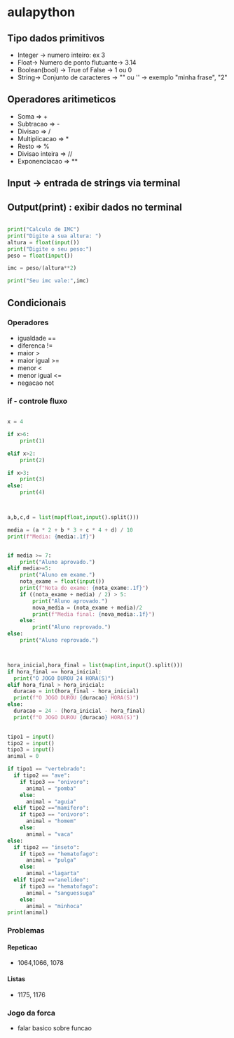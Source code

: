 # aulapython

## Tipo dados primitivos

- Integer -> numero inteiro: ex 3 
- Float-> Numero de ponto flutuante-> 3.14
- Boolean(bool) -> True of False -> 1 ou 0  
- String-> Conjunto de caracteres -> "" ou '' -> exemplo "minha frase", "2"

## Operadores aritimeticos

- Soma => +
- Subtracao => -
- Divisao => /
- Multiplicacao => *
- Resto => %
- Divisao inteira => //
- Exponenciacao => **

## Input -> entrada de strings via terminal

## Output(print) : exibir dados no terminal

```python

print("Calculo de IMC")
print("Digite a sua altura: ")
altura = float(input())
print("Digite o seu peso:")
peso = float(input())

imc = peso/(altura**2)

print("Seu imc vale:",imc)
```

## Condicionais

### Operadores

- igualdade ==
- diferenca !=
- maior >
- maior igual >=
- menor <
- menor igual <=
- negacao not

### if - controle fluxo

```python

x = 4

if x>6:
    print(1)

elif x>2:
    print(2)

if x>3:
    print(3)
else:
    print(4)

```


```python


a,b,c,d = list(map(float,input().split()))

media = (a * 2 + b * 3 + c * 4 + d) / 10 
print(f"Media: {media:.1f}")


if media >= 7:
    print("Aluno aprovado.")
elif media>=5:
    print("Aluno em exame.")
    nota_exame = float(input())
    print(f"Nota do exame: {nota_exame:.1f}")
    if ((nota_exame + media) / 2) > 5:
        print("Aluno aprovado.")
        nova_media = (nota_exame + media)/2
        print(f"Media final: {nova_media:.1f}")
    else:
        print("Aluno reprovado.")
else:
    print("Aluno reprovado.")



hora_inicial,hora_final = list(map(int,input().split()))
if hora_final == hora_inicial:
  print("O JOGO DUROU 24 HORA(S)")
elif hora_final > hora_inicial:
  duracao = int(hora_final - hora_inicial)
  print(f"O JOGO DUROU {duracao} HORA(S)")
else:
  duracao = 24 - (hora_inicial - hora_final)
  print(f"O JOGO DUROU {duracao} HORA(S)")
    

tipo1 = input()
tipo2 = input()
tipo3 = input()
animal = 0

if tipo1 == "vertebrado":
  if tipo2 == "ave":
    if tipo3 == "onivoro":
      animal = "pomba"
    else:
      animal = "aguia"
  elif tipo2 =="mamifero":
    if tipo3 == "onivoro":
      animal = "homem"
    else:
      animal = "vaca"
else:
  if tipo2 == "inseto":
    if tipo3 == "hematofago":
      animal = "pulga"
    else:
      animal ="lagarta"
  elif tipo2 =="anelideo":
    if tipo3 == "hematofago":
      animal = "sanguessuga"
    else:
      animal = "minhoca"
print(animal)

```

### Problemas

#### Repeticao

- 1064,1066, 1078

#### Listas

- 1175, 1176

### Jogo da forca

- falar basico sobre funcao